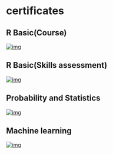 # certificates
## R Basic(Course)
[![img](https://i.imgur.com/EF57utU.png)](https://courses.edx.org/certificates/4d82e18889dc4455bbdd59424e9479b4)
## R Basic(Skills assessment)
[![img](https://imgur.com/V75MM2J.png)](https://www.hackerrank.com/certificates/f713ef309b5b)
## Probability and Statistics
[![img](https://i.imgur.com/V7jojpV.png)](https://courses.edx.org/certificates/e4590f2bf0b0440daa742ed26f9a3e6d)
## Machine learning
[![img](https://i.imgur.com/Fx2sBeR.png)](https://www.coursera.org/account/accomplishments/certificate/N4FBTPPPV2W9)
